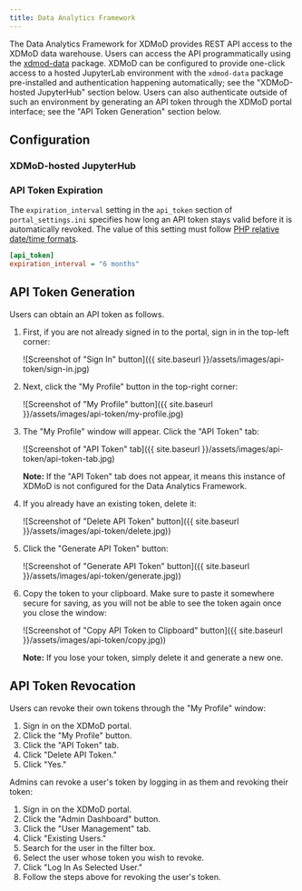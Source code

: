 ```yaml
---
title: Data Analytics Framework
---
```


The Data Analytics Framework for XDMoD provides REST API access to the XDMoD
data warehouse. Users can access the API programmatically using the
[xdmod-data](https://github.com/ubccr/xdmod-data) package. XDMoD can be
configured to provide one-click access to a hosted JupyterLab environment with
the `xdmod-data` package pre-installed and authentication happening
automatically; see the "XDMoD-hosted JupyterHub" section below. Users can also
authenticate outside of such an environment by generating an API token through
the XDMoD portal interface; see the "API Token Generation" section below.

## Configuration

### XDMoD-hosted JupyterHub


### API Token Expiration

The `expiration_interval` setting in the `api_token` section of
`portal_settings.ini` specifies how long an API token stays valid before it is
automatically revoked. The value of this setting must follow [PHP relative
date/time
formats](https://www.php.net/manual/en/datetime.formats.relative.php).

```ini
[api_token]
expiration_interval = "6 months"
```

## API Token Generation

Users can obtain an API token as follows.

1. First, if you are not already signed in to the portal, sign in in the
   top-left corner:

    ![Screenshot of "Sign In" button]({{ site.baseurl }}/assets/images/api-token/sign-in.jpg)

1. Next, click the "My Profile" button in the top-right corner:

    ![Screenshot of "My Profile" button]({{ site.baseurl }}/assets/images/api-token/my-profile.jpg)

1. The "My Profile" window will appear. Click the "API Token" tab:

    ![Screenshot of "API Token" tab]({{ site.baseurl }}/assets/images/api-token/api-token-tab.jpg)

    **Note:** If the "API Token" tab does not appear, it means this instance of
    XDMoD is not configured for the Data Analytics Framework.

1. If you already have an existing token, delete it:

    ![Screenshot of "Delete API Token" button]({{ site.baseurl }}/assets/images/api-token/delete.jpg))

1. Click the "Generate API Token" button:

    ![Screenshot of "Generate API Token" button]({{ site.baseurl }}/assets/images/api-token/generate.jpg))

1. Copy the token to your clipboard. Make sure to paste it somewhere secure for
   saving, as you will not be able to see the token again once you close the
   window:

    ![Screenshot of "Copy API Token to Clipboard" button]({{ site.baseurl }}/assets/images/api-token/copy.jpg))

     **Note:** If you lose your token, simply delete it and generate a new one.

## API Token Revocation

Users can revoke their own tokens through the "My Profile" window:

1. Sign in on the XDMoD portal.
1. Click the "My Profile" button.
1. Click the "API Token" tab.
1. Click "Delete API Token."
1. Click "Yes."

Admins can revoke a user's token by logging in as them and revoking their token:

1. Sign in on the XDMoD portal.
1. Click the "Admin Dashboard" button.
1. Click the "User Management" tab.
1. Click "Existing Users."
1. Search for the user in the filter box.
1. Select the user whose token you wish to revoke.
1. Click "Log In As Selected User."
1. Follow the steps above for revoking the user's token.
